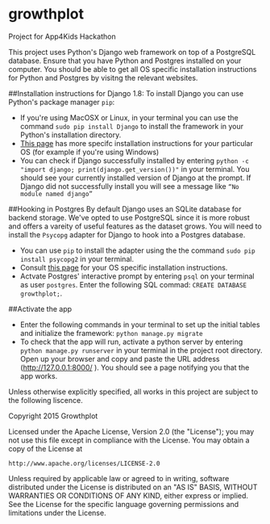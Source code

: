 # growthplot

Project for App4Kids Hackathon

This project uses Python's Django web framework on top of a PostgreSQL database. Ensure that you have Python and Postgres installed on your computer. You should be able to get all OS specific installation instructions for Python and Postgres by visitng the relevant websites.

##Installation instructions for Django 1.8:
To install Django you can use Python's package manager `pip`:
* If you're using MacOSX or Linux, in your terminal you can use the command `sudo pip install Django` to install the framework in your Python's installation directory.
* [This page](https://docs.djangoproject.com/en/1.8/topics/install/#installing-official-release) has more specifc installation instructions for your particular OS (for example if you're using Windows)
* You can check if Django successfully installed by entering `python -c "import django; print(django.get_version())"` in your terminal. You should see your currently installed version of Django at the prompt. If Django did not successfully install you will see a message like `“No module named django”`

##Hooking in Postgres
By default Django uses an SQLite database for backend storage. We've opted to use PostgreSQL since it is more robust and offers a vareity of useful features as the dataset grows. You will need to install the `Psycopg` adapter for Django to hook into a Postgres database.
* You can use `pip` to install the adapter using the the command `sudo pip install psycopg2` in your terminal.
* Consult [this page](http://initd.org/psycopg/docs/install.html) for your OS specific installation instructions.
* Actvate Postgres' interactive prompt by entering `psql` on your terminal as user `postgres`. Enter the following SQL commad: `CREATE DATABASE growthplot;`.

##Activate the app
* Enter the following commands in your terminal to set up the initial tables and initialize the framework:
`python manage.py migrate`
* To check that the app will run, activate a python server by entering `python manage.py runserver` in your terminal in the project root directory. Open up your browser and copy and paste the URL address (http://127.0.0.1:8000/
). You should see a page notifying you that the app works.

Unless otherwise explicitly specified, all works in this project are subject to the following liscence.

Copyright 2015 Growthplot

Licensed under the Apache License, Version 2.0 (the "License");
you may not use this file except in compliance with the License.
You may obtain a copy of the License at

    http://www.apache.org/licenses/LICENSE-2.0

Unless required by applicable law or agreed to in writing, software
distributed under the License is distributed on an "AS IS" BASIS,
WITHOUT WARRANTIES OR CONDITIONS OF ANY KIND, either express or implied.
See the License for the specific language governing permissions and
limitations under the License.
